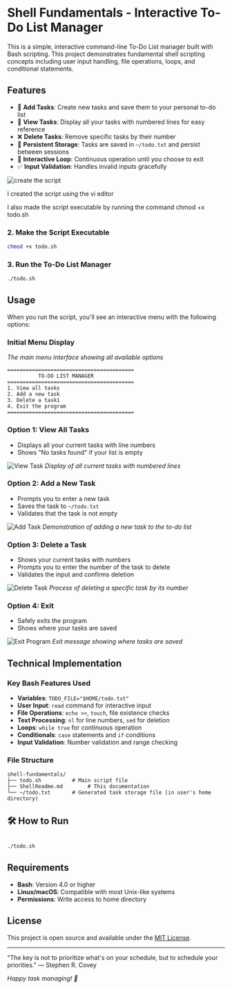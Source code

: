 # Shell Fundamentals - Interactive To-Do List Manager

This is a simple, interactive command-line To-Do List manager built with Bash scripting. This project demonstrates fundamental shell scripting concepts including user input handling, file operations, loops, and conditional statements.

## Features

- 📝 **Add Tasks**: Create new tasks and save them to your personal to-do list
- 👀 **View Tasks**: Display all your tasks with numbered lines for easy reference
- ❌ **Delete Tasks**: Remove specific tasks by their number
- 💾 **Persistent Storage**: Tasks are saved in `~/todo.txt` and persist between sessions
- 🔄 **Interactive Loop**: Continuous operation until you choose to exit
- ✅ **Input Validation**: Handles invalid inputs gracefully


![create the script](screenshot/image-10.png)

I created the script using the vi editor

I also made the script executable by running the command chmod +x todo.sh


### 2. Make the Script Executable

```bash
chmod +x todo.sh
```

### 3. Run the To-Do List Manager

```bash
./todo.sh
```

## Usage

When you run the script, you'll see an interactive menu with the following options:

### Initial Menu Display

*The main menu interface showing all available options*

```
=========================================
          TO-DO LIST MANAGER
=========================================
1. View all tasks
2. Add a new task
3. Delete a task1
4. Exit the program
=========================================
```

### Option 1: View All Tasks
- Displays all your current tasks with line numbers
- Shows "No tasks found" if your list is empty

![View Task](screenshot/image-14.png)
*Display of all current tasks with numbered lines*

### Option 2: Add a New Task
- Prompts you to enter a new task
- Saves the task to `~/todo.txt`
- Validates that the task is not empty

![Add Task](screenshot/image-15.png)
*Demonstration of adding a new task to the to-do list*

### Option 3: Delete a Task
- Shows your current tasks with numbers
- Prompts you to enter the number of the task to delete
- Validates the input and confirms deletion

![Delete Task](screenshot/image-16.png)
*Process of deleting a specific task by its number*


### Option 4: Exit
- Safely exits the program
- Shows where your tasks are saved

![Exit Program](screenshot/image-17.png)
*Exit message showing where tasks are saved*

## Technical Implementation

### Key Bash Features Used

- **Variables**: `TODO_FILE="$HOME/todo.txt"`
- **User Input**: `read` command for interactive input
- **File Operations**: `echo >>`, `touch`, file existence checks
- **Text Processing**: `nl` for line numbers, `sed` for deletion
- **Loops**: `while true` for continuous operation
- **Conditionals**: `case` statements and `if` conditions
- **Input Validation**: Number validation and range checking

### File Structure

```
shell-fundamentals/
├── todo.sh          # Main script file
├── ShellReadme.md        # This documentation
└── ~/todo.txt       # Generated task storage file (in user's home directory)
```

## 🛠️ How to Run

```bash

./todo.sh
```

## Requirements

- **Bash**: Version 4.0 or higher
- **Linux/macOS**: Compatible with most Unix-like systems
- **Permissions**: Write access to home directory

## License

This project is open source and available under the [MIT License](LICENSE).



---
"The key is not to prioritize what's on your schedule, but to schedule your priorities."
— Stephen R. Covey

*Happy task managing! 📝*
